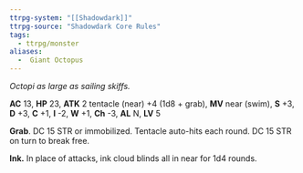 ```yaml
---
ttrpg-system: "[[Shadowdark]]"
ttrpg-source: "Shadowdark Core Rules"
tags:
  - ttrpg/monster
aliases:
  -  Giant Octopus
---
```


_Octopi as large as sailing skiffs._

**AC** 13, **HP** 23, **ATK** 2 tentacle (near) +4 (1d8 + grab), **MV** near (swim), **S** +3, **D** +3, **C** +1, **I** -2, **W** +1, **Ch** -3, **AL** N, **LV** 5

**Grab**. DC 15 STR or immobilized. Tentacle auto-hits each round. DC 15 STR on turn to break free. 

**Ink.** In place of attacks, ink cloud blinds all in near for 1d4 rounds.

